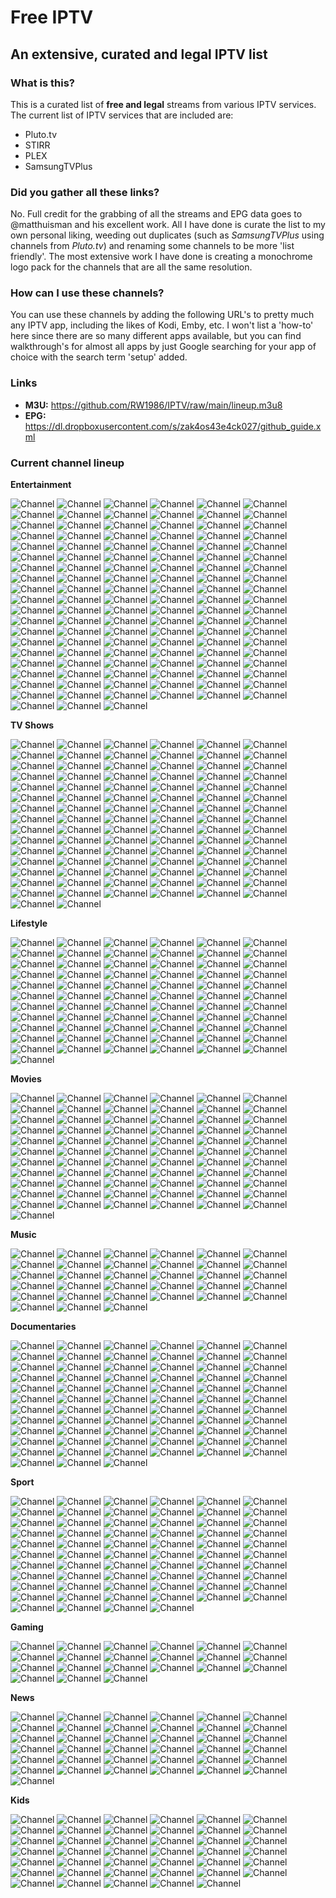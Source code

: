 # Free IPTV
## An extensive, curated and legal IPTV list

### What is this?
This is a curated list of **free and legal** streams from various IPTV services. The current list of IPTV services that are included are:
* Pluto.tv
* STIRR
* PLEX
* SamsungTVPlus

### Did you gather all these links?
No. Full credit for the grabbing of all the streams and EPG data goes to @matthuisman and his excellent work. All I have done is curate the list to my own personal liking, weeding out duplicates (such as *SamsungTVPlus* using channels from *Pluto.tv*) and renaming some channels to be more 'list friendly'. The most extensive work I have done is creating a monochrome logo pack for the channels that are all the same resolution.

### How can I use these channels?
You can use these channels by adding the following URL's to pretty much any IPTV app, including the likes of Kodi, Emby, etc. I won't list a 'how-to' here since there are so many different apps available, but you can find walkthrough's for almost all apps by just Google searching for your app of choice with the search term 'setup' added.

### Links
* **M3U:** https://github.com/RW1986/IPTV/raw/main/lineup.m3u8
* **EPG:** https://dl.dropboxusercontent.com/s/zak4os43e4ck027/github_guide.xml

### Current channel lineup
**Entertainment**

![Channel](https://github.com/RW1986/IPTV/raw/main/logos/readme/Comedy_Central_Pluto_TV.png) ![Channel](https://github.com/RW1986/IPTV/raw/main/logos/readme/Comedy_Central_Animation.png) ![Channel](https://github.com/RW1986/IPTV/raw/main/logos/readme/BET_Pluto_TV_1.png) ![Channel](https://github.com/RW1986/IPTV/raw/main/logos/readme/BET_Pluto_TV_2.png) ![Channel](https://github.com/RW1986/IPTV/raw/main/logos/readme/BET_Her.png) ![Channel](https://github.com/RW1986/IPTV/raw/main/logos/readme/CONtv.png) ![Channel](https://github.com/RW1986/IPTV/raw/main/logos/readme/CONtv_Anime.png) ![Channel](https://github.com/RW1986/IPTV/raw/main/logos/readme/AXS_TV_NOW.png) ![Channel](https://github.com/RW1986/IPTV/raw/main/logos/readme/Comet.png) ![Channel](https://github.com/RW1986/IPTV/raw/main/logos/readme/DUST_1.png) ![Channel](https://github.com/RW1986/IPTV/raw/main/logos/readme/DUST_2.png) ![Channel](https://github.com/RW1986/IPTV/raw/main/logos/readme/DUST_3.png) ![Channel](https://github.com/RW1986/IPTV/raw/main/logos/readme/Game_Show_Central.png) ![Channel](https://github.com/RW1986/IPTV/raw/main/logos/readme/FilmRise_Classic_TV_1.png) ![Channel](https://github.com/RW1986/IPTV/raw/main/logos/readme/FilmRise_Classic_TV_2.png) ![Channel](https://github.com/RW1986/IPTV/raw/main/logos/readme/FilmRise_True_Crime.png) ![Channel](https://github.com/RW1986/IPTV/raw/main/logos/readme/FilmRise_Sci-Fi.png) ![Channel](https://github.com/RW1986/IPTV/raw/main/logos/readme/Buzzr.png) ![Channel](https://github.com/RW1986/IPTV/raw/main/logos/readme/Paramount+_Picks.png) ![Channel](https://github.com/RW1986/IPTV/raw/main/logos/readme/MTV_Pluto_TV.png) ![Channel](https://github.com/RW1986/IPTV/raw/main/logos/readme/MTV_Dating.png) ![Channel](https://github.com/RW1986/IPTV/raw/main/logos/readme/VH1_Hip_Hop_Family.png) ![Channel](https://github.com/RW1986/IPTV/raw/main/logos/readme/VH1_I_Love_Reality.png) ![Channel](https://github.com/RW1986/IPTV/raw/main/logos/readme/TV_Land_Drama.png) ![Channel](https://github.com/RW1986/IPTV/raw/main/logos/readme/TV_Land_Sitcoms.png) ![Channel](https://github.com/RW1986/IPTV/raw/main/logos/readme/Showtime_Selects.png) ![Channel](https://github.com/RW1986/IPTV/raw/main/logos/readme/Slightly_Off_By_IFC.png) ![Channel](https://github.com/RW1986/IPTV/raw/main/logos/readme/CHARGE_.png) ![Channel](https://github.com/RW1986/IPTV/raw/main/logos/readme/Pluto_TV_Classic_TV.png) ![Channel](https://github.com/RW1986/IPTV/raw/main/logos/readme/Pluto_TV_Series.png) ![Channel](https://github.com/RW1986/IPTV/raw/main/logos/readme/Pluto_TV_Game_Shows.png) ![Channel](https://github.com/RW1986/IPTV/raw/main/logos/readme/Pluto_TV_Drama_Life.png) ![Channel](https://github.com/RW1986/IPTV/raw/main/logos/readme/Pluto_TV_Crime.png) ![Channel](https://github.com/RW1986/IPTV/raw/main/logos/readme/Pluto_TV_Crime_Drama.png) ![Channel](https://github.com/RW1986/IPTV/raw/main/logos/readme/Pluto_TV_HER.png) ![Channel](https://github.com/RW1986/IPTV/raw/main/logos/readme/Pluto_TV_Love_Stories.png) ![Channel](https://github.com/RW1986/IPTV/raw/main/logos/readme/Pluto_TV_Retro_Drama.png) ![Channel](https://github.com/RW1986/IPTV/raw/main/logos/readme/Pluto_TV_Sci-Fi.png) ![Channel](https://github.com/RW1986/IPTV/raw/main/logos/readme/Pluto_TV_Sherlock.png) ![Channel](https://github.com/RW1986/IPTV/raw/main/logos/readme/Pluto_TV_Suspense.png) ![Channel](https://github.com/RW1986/IPTV/raw/main/logos/readme/Pluto_TV_Westerns.png) ![Channel](https://github.com/RW1986/IPTV/raw/main/logos/readme/Pluto_TV_Stand_Up.png) ![Channel](https://github.com/RW1986/IPTV/raw/main/logos/readme/Pluto_TV_Courtroom.png) ![Channel](https://github.com/RW1986/IPTV/raw/main/logos/readme/Pluto_TV_Inside.png) ![Channel](https://github.com/RW1986/IPTV/raw/main/logos/readme/Pluto_TV_Reality_1.png) ![Channel](https://github.com/RW1986/IPTV/raw/main/logos/readme/Pluto_TV_Reality_2.png) ![Channel](https://github.com/RW1986/IPTV/raw/main/logos/readme/Pluto_TV_Celebrity.png) ![Channel](https://github.com/RW1986/IPTV/raw/main/logos/readme/Pluto_TV_Paranormal_1.png) ![Channel](https://github.com/RW1986/IPTV/raw/main/logos/readme/Pluto_TV_Paranormal_2.png) ![Channel](https://github.com/RW1986/IPTV/raw/main/logos/readme/PBS_Digital_Studios.png) ![Channel](https://github.com/RW1986/IPTV/raw/main/logos/readme/FOX_SOUL.png) ![Channel](https://github.com/RW1986/IPTV/raw/main/logos/readme/AFV_TV.png) ![Channel](https://github.com/RW1986/IPTV/raw/main/logos/readme/AFV_Family.png) ![Channel](https://github.com/RW1986/IPTV/raw/main/logos/readme/Logo_Pluto_TV.png) ![Channel](https://github.com/RW1986/IPTV/raw/main/logos/readme/Stories_by_AMC.png) ![Channel](https://github.com/RW1986/IPTV/raw/main/logos/readme/CMT_Pluto_TV.png) ![Channel](https://github.com/RW1986/IPTV/raw/main/logos/readme/ION_Plus.png) ![Channel](https://github.com/RW1986/IPTV/raw/main/logos/readme/Spike_Pluto_TV.png) ![Channel](https://github.com/RW1986/IPTV/raw/main/logos/readme/Spike_Outdoors.png) ![Channel](https://github.com/RW1986/IPTV/raw/main/logos/readme/All_Action.png) ![Channel](https://github.com/RW1986/IPTV/raw/main/logos/readme/Classic_TV_Drama.png) ![Channel](https://github.com/RW1986/IPTV/raw/main/logos/readme/Classic_TV_Comedy.png) ![Channel](https://github.com/RW1986/IPTV/raw/main/logos/readme/Anime_All_Day_1.png) ![Channel](https://github.com/RW1986/IPTV/raw/main/logos/readme/Anime_All_Day_2.png) ![Channel](https://github.com/RW1986/IPTV/raw/main/logos/readme/Anime_All_Day_3.png) ![Channel](https://github.com/RW1986/IPTV/raw/main/logos/readme/Awesomeness_TV_1.png) ![Channel](https://github.com/RW1986/IPTV/raw/main/logos/readme/Awesomeness_TV_2.png) ![Channel](https://github.com/RW1986/IPTV/raw/main/logos/readme/WEtv_All_Reality.png) ![Channel](https://github.com/RW1986/IPTV/raw/main/logos/readme/WEtv_All_Weddings.png) ![Channel](https://github.com/RW1986/IPTV/raw/main/logos/readme/STIRR_City.png) ![Channel](https://github.com/RW1986/IPTV/raw/main/logos/readme/STIRR_Westerns.png) ![Channel](https://github.com/RW1986/IPTV/raw/main/logos/readme/Best_Ever_TV.png) ![Channel](https://github.com/RW1986/IPTV/raw/main/logos/readme/Brat_TV.png) ![Channel](https://github.com/RW1986/IPTV/raw/main/logos/readme/Happy_Days.png) ![Channel](https://github.com/RW1986/IPTV/raw/main/logos/readme/British_TV.png) ![Channel](https://github.com/RW1986/IPTV/raw/main/logos/readme/BritBox_Mysteries.png) ![Channel](https://github.com/RW1986/IPTV/raw/main/logos/readme/Cinehouse.png) ![Channel](https://github.com/RW1986/IPTV/raw/main/logos/readme/CineLife.png) ![Channel](https://github.com/RW1986/IPTV/raw/main/logos/readme/Circle.png) ![Channel](https://github.com/RW1986/IPTV/raw/main/logos/readme/American_Classics.png) ![Channel](https://github.com/RW1986/IPTV/raw/main/logos/readme/Comedy_Dynamics.png) ![Channel](https://github.com/RW1986/IPTV/raw/main/logos/readme/Dark_Matter_TV.png) ![Channel](https://github.com/RW1986/IPTV/raw/main/logos/readme/Dove_Channel.png) ![Channel](https://github.com/RW1986/IPTV/raw/main/logos/readme/PeopleTV_1.png) ![Channel](https://github.com/RW1986/IPTV/raw/main/logos/readme/PeopleTV_2.png) ![Channel](https://github.com/RW1986/IPTV/raw/main/logos/readme/LOL!_Network.png) ![Channel](https://github.com/RW1986/IPTV/raw/main/logos/readme/Dry_Bar_Comedy_1.png) ![Channel](https://github.com/RW1986/IPTV/raw/main/logos/readme/Dry_Bar_Comedy_2.png) ![Channel](https://github.com/RW1986/IPTV/raw/main/logos/readme/Electric_Now.png) ![Channel](https://github.com/RW1986/IPTV/raw/main/logos/readme/ET_Live.png) ![Channel](https://github.com/RW1986/IPTV/raw/main/logos/readme/FailArmy_1.png) ![Channel](https://github.com/RW1986/IPTV/raw/main/logos/readme/FailArmy_2.png) ![Channel](https://github.com/RW1986/IPTV/raw/main/logos/readme/Funny_AF.png) ![Channel](https://github.com/RW1986/IPTV/raw/main/logos/readme/Hollywire_1.png) ![Channel](https://github.com/RW1986/IPTV/raw/main/logos/readme/Hollywire_2.png) ![Channel](https://github.com/RW1986/IPTV/raw/main/logos/readme/Humor_Mill.png) ![Channel](https://github.com/RW1986/IPTV/raw/main/logos/readme/Nosey_1.png) ![Channel](https://github.com/RW1986/IPTV/raw/main/logos/readme/Nosey_2.png) ![Channel](https://github.com/RW1986/IPTV/raw/main/logos/readme/Judge_Nosey_1.png) ![Channel](https://github.com/RW1986/IPTV/raw/main/logos/readme/Judge_Nosey_2.png) ![Channel](https://github.com/RW1986/IPTV/raw/main/logos/readme/Real_Nosey.png) ![Channel](https://github.com/RW1986/IPTV/raw/main/logos/readme/ClixTV.png) ![Channel](https://github.com/RW1986/IPTV/raw/main/logos/readme/Judge_Faith.png) ![Channel](https://github.com/RW1986/IPTV/raw/main/logos/readme/Made_In_Britain.png) ![Channel](https://github.com/RW1986/IPTV/raw/main/logos/readme/Made_In_Hollywood.png) ![Channel](https://github.com/RW1986/IPTV/raw/main/logos/readme/Popstar!_TV.png) ![Channel](https://github.com/RW1986/IPTV/raw/main/logos/readme/RetroCrush.png) ![Channel](https://github.com/RW1986/IPTV/raw/main/logos/readme/RiffTrax_1.png) ![Channel](https://github.com/RW1986/IPTV/raw/main/logos/readme/RiffTrax_2.png) ![Channel](https://github.com/RW1986/IPTV/raw/main/logos/readme/RiffTrax_3.png) ![Channel](https://github.com/RW1986/IPTV/raw/main/logos/readme/Shorts.png) ![Channel](https://github.com/RW1986/IPTV/raw/main/logos/readme/Skills_+_Thrills.png) ![Channel](https://github.com/RW1986/IPTV/raw/main/logos/readme/Sofy.tv.png) ![Channel](https://github.com/RW1986/IPTV/raw/main/logos/readme/Stand-Up_TV.png) ![Channel](https://github.com/RW1986/IPTV/raw/main/logos/readme/The_Archive.png) ![Channel](https://github.com/RW1986/IPTV/raw/main/logos/readme/TokuSHOUTsu.png) ![Channel](https://github.com/RW1986/IPTV/raw/main/logos/readme/Western_TV.png) 

**TV Shows**

![Channel](https://github.com/RW1986/IPTV/raw/main/logos/readme/90210.png) ![Channel](https://github.com/RW1986/IPTV/raw/main/logos/readme/10_Years_Younger.png) ![Channel](https://github.com/RW1986/IPTV/raw/main/logos/readme/21_Jump_Street.png) ![Channel](https://github.com/RW1986/IPTV/raw/main/logos/readme/American_Gladiators.png) ![Channel](https://github.com/RW1986/IPTV/raw/main/logos/readme/Andromeda.png) ![Channel](https://github.com/RW1986/IPTV/raw/main/logos/readme/Antiques_Roadshow_UK.png) ![Channel](https://github.com/RW1986/IPTV/raw/main/logos/readme/Are_We_There_Yet.png) ![Channel](https://github.com/RW1986/IPTV/raw/main/logos/readme/Baywatch_1.png) ![Channel](https://github.com/RW1986/IPTV/raw/main/logos/readme/Baywatch_2.png) ![Channel](https://github.com/RW1986/IPTV/raw/main/logos/readme/Baywatch_3.png) ![Channel](https://github.com/RW1986/IPTV/raw/main/logos/readme/Beauty_and_the_Geek.png) ![Channel](https://github.com/RW1986/IPTV/raw/main/logos/readme/Best_of_Dr._Phil.png) ![Channel](https://github.com/RW1986/IPTV/raw/main/logos/readme/Beverly_Hillbillies_1.png) ![Channel](https://github.com/RW1986/IPTV/raw/main/logos/readme/Beverly_Hillbillies_2.png) ![Channel](https://github.com/RW1986/IPTV/raw/main/logos/readme/Black_Ink_Crew.png) ![Channel](https://github.com/RW1986/IPTV/raw/main/logos/readme/Choppertown.png) ![Channel](https://github.com/RW1986/IPTV/raw/main/logos/readme/COPS.png) ![Channel](https://github.com/RW1986/IPTV/raw/main/logos/readme/CSI.png) ![Channel](https://github.com/RW1986/IPTV/raw/main/logos/readme/Dark_Shadows.png) ![Channel](https://github.com/RW1986/IPTV/raw/main/logos/readme/Deal_or_No_Deal.png) ![Channel](https://github.com/RW1986/IPTV/raw/main/logos/readme/Degrassi.png) ![Channel](https://github.com/RW1986/IPTV/raw/main/logos/readme/Doctor_Who_Classic.png) ![Channel](https://github.com/RW1986/IPTV/raw/main/logos/readme/Dog_The_Bounty_Hunter_1.png) ![Channel](https://github.com/RW1986/IPTV/raw/main/logos/readme/Dog_The_Bounty_Hunter_2.png) ![Channel](https://github.com/RW1986/IPTV/raw/main/logos/readme/Dr._Oz.png) ![Channel](https://github.com/RW1986/IPTV/raw/main/logos/readme/Duck_Dynasty.png) ![Channel](https://github.com/RW1986/IPTV/raw/main/logos/readme/Family_Ties.png) ![Channel](https://github.com/RW1986/IPTV/raw/main/logos/readme/Fear_Factor.png) ![Channel](https://github.com/RW1986/IPTV/raw/main/logos/readme/Fear_Factor_Xtra.png) ![Channel](https://github.com/RW1986/IPTV/raw/main/logos/readme/Fifth_Gear.png) ![Channel](https://github.com/RW1986/IPTV/raw/main/logos/readme/FilmRise_Western.png) ![Channel](https://github.com/RW1986/IPTV/raw/main/logos/readme/Full_Custom_Garage.png) ![Channel](https://github.com/RW1986/IPTV/raw/main/logos/readme/Ghost_Dimension.png) ![Channel](https://github.com/RW1986/IPTV/raw/main/logos/readme/Ghost_Hunters.png) ![Channel](https://github.com/RW1986/IPTV/raw/main/logos/readme/Gunsmoke.png) ![Channel](https://github.com/RW1986/IPTV/raw/main/logos/readme/Heartland.png) ![Channel](https://github.com/RW1986/IPTV/raw/main/logos/readme/Hell's_Kitchen.png) ![Channel](https://github.com/RW1986/IPTV/raw/main/logos/readme/Highway_to_Heaven.png) ![Channel](https://github.com/RW1986/IPTV/raw/main/logos/readme/Homes_Under_The_Hammer.png) ![Channel](https://github.com/RW1986/IPTV/raw/main/logos/readme/Hunter.png) ![Channel](https://github.com/RW1986/IPTV/raw/main/logos/readme/Ice_Pilots.png) ![Channel](https://github.com/RW1986/IPTV/raw/main/logos/readme/Ink_Master.png) ![Channel](https://github.com/RW1986/IPTV/raw/main/logos/readme/Jersey_Shore.png) ![Channel](https://github.com/RW1986/IPTV/raw/main/logos/readme/Johnny_Carson_TV_1.png) ![Channel](https://github.com/RW1986/IPTV/raw/main/logos/readme/Johnny_Carson_TV_2.png) ![Channel](https://github.com/RW1986/IPTV/raw/main/logos/readme/Kitchen_Nightmares.png) ![Channel](https://github.com/RW1986/IPTV/raw/main/logos/readme/Love_&_Hip_Hop.png) ![Channel](https://github.com/RW1986/IPTV/raw/main/logos/readme/Lupin_the_3rd.png) ![Channel](https://github.com/RW1986/IPTV/raw/main/logos/readme/Matlock.png) ![Channel](https://github.com/RW1986/IPTV/raw/main/logos/readme/McLeod's_Daughters.png) ![Channel](https://github.com/RW1986/IPTV/raw/main/logos/readme/Midsomer_Murders.png) ![Channel](https://github.com/RW1986/IPTV/raw/main/logos/readme/Mission_Impossible.png) ![Channel](https://github.com/RW1986/IPTV/raw/main/logos/readme/Most_Haunted.png) ![Channel](https://github.com/RW1986/IPTV/raw/main/logos/readme/MST3K_One.png) ![Channel](https://github.com/RW1986/IPTV/raw/main/logos/readme/MST3K_Three.png) ![Channel](https://github.com/RW1986/IPTV/raw/main/logos/readme/MST3K_Two.png) ![Channel](https://github.com/RW1986/IPTV/raw/main/logos/readme/Mutant_X.png) ![Channel](https://github.com/RW1986/IPTV/raw/main/logos/readme/Mythbusters.png) ![Channel](https://github.com/RW1986/IPTV/raw/main/logos/readme/Narcos.png) ![Channel](https://github.com/RW1986/IPTV/raw/main/logos/readme/Naruto.png) ![Channel](https://github.com/RW1986/IPTV/raw/main/logos/readme/Nashville.png) ![Channel](https://github.com/RW1986/IPTV/raw/main/logos/readme/One_Piece.png) ![Channel](https://github.com/RW1986/IPTV/raw/main/logos/readme/Paranormal_State.png) ![Channel](https://github.com/RW1986/IPTV/raw/main/logos/readme/Rescue_911.png) ![Channel](https://github.com/RW1986/IPTV/raw/main/logos/readme/Secret_Dealers.png) ![Channel](https://github.com/RW1986/IPTV/raw/main/logos/readme/Sensing_Murder.png) ![Channel](https://github.com/RW1986/IPTV/raw/main/logos/readme/Space_1999.png) ![Channel](https://github.com/RW1986/IPTV/raw/main/logos/readme/Star_Trek.png) ![Channel](https://github.com/RW1986/IPTV/raw/main/logos/readme/Survivor.png) ![Channel](https://github.com/RW1986/IPTV/raw/main/logos/readme/The_Addams_Family.png) ![Channel](https://github.com/RW1986/IPTV/raw/main/logos/readme/The_Amazing_Race.png) ![Channel](https://github.com/RW1986/IPTV/raw/main/logos/readme/The_Andy_Griffith_Show.png) ![Channel](https://github.com/RW1986/IPTV/raw/main/logos/readme/The_Bob_Ross_Channel.png) ![Channel](https://github.com/RW1986/IPTV/raw/main/logos/readme/The_Carol_Burnett_Show.png) ![Channel](https://github.com/RW1986/IPTV/raw/main/logos/readme/The_Challenge.png) ![Channel](https://github.com/RW1986/IPTV/raw/main/logos/readme/The_Love_Boat.png) ![Channel](https://github.com/RW1986/IPTV/raw/main/logos/readme/The_Price_Is_Right.png) ![Channel](https://github.com/RW1986/IPTV/raw/main/logos/readme/The_Rifleman.png) ![Channel](https://github.com/RW1986/IPTV/raw/main/logos/readme/The_Simple_Life.png) ![Channel](https://github.com/RW1986/IPTV/raw/main/logos/readme/The_Walking_Dead_Universe_1.png) ![Channel](https://github.com/RW1986/IPTV/raw/main/logos/readme/The_Walking_Dead_Universe_2.png) ![Channel](https://github.com/RW1986/IPTV/raw/main/logos/readme/Three's_Company.png) ![Channel](https://github.com/RW1986/IPTV/raw/main/logos/readme/Tosh.0.png) ![Channel](https://github.com/RW1986/IPTV/raw/main/logos/readme/Undercover_Boss_Global.png) ![Channel](https://github.com/RW1986/IPTV/raw/main/logos/readme/Unsolved_Mysteries.png) ![Channel](https://github.com/RW1986/IPTV/raw/main/logos/readme/Wanted_Dead_or_Alive.png) ![Channel](https://github.com/RW1986/IPTV/raw/main/logos/readme/Wild_at_Heart.png) ![Channel](https://github.com/RW1986/IPTV/raw/main/logos/readme/Wild_'N_Out.png) ![Channel](https://github.com/RW1986/IPTV/raw/main/logos/readme/Wings.png) ![Channel](https://github.com/RW1986/IPTV/raw/main/logos/readme/Wipeout.png) ![Channel](https://github.com/RW1986/IPTV/raw/main/logos/readme/Wipeout_Xtra.png) ![Channel](https://github.com/RW1986/IPTV/raw/main/logos/readme/Yu-Gi-Oh.png) 

**Lifestyle**

![Channel](https://github.com/RW1986/IPTV/raw/main/logos/readme/BBC_Home.png) ![Channel](https://github.com/RW1986/IPTV/raw/main/logos/readme/BBC_Food.png) ![Channel](https://github.com/RW1986/IPTV/raw/main/logos/readme/Pluto_TV_Best_Life.png) ![Channel](https://github.com/RW1986/IPTV/raw/main/logos/readme/Pluto_TV_Cookalong.png) ![Channel](https://github.com/RW1986/IPTV/raw/main/logos/readme/Pluto_TV_Food.png) ![Channel](https://github.com/RW1986/IPTV/raw/main/logos/readme/Pluto_TV_Home_1.png) ![Channel](https://github.com/RW1986/IPTV/raw/main/logos/readme/Pluto_TV_Home_2.png) ![Channel](https://github.com/RW1986/IPTV/raw/main/logos/readme/Pluto_TV_Health.png) ![Channel](https://github.com/RW1986/IPTV/raw/main/logos/readme/Pluto_TV_Travel_1.png) ![Channel](https://github.com/RW1986/IPTV/raw/main/logos/readme/Pluto_TV_Travel_2.png) ![Channel](https://github.com/RW1986/IPTV/raw/main/logos/readme/Pluto_TV_Weddings_1.png) ![Channel](https://github.com/RW1986/IPTV/raw/main/logos/readme/Pluto_TV_Weddings_2.png) ![Channel](https://github.com/RW1986/IPTV/raw/main/logos/readme/Pluto_TV_Motor.png) ![Channel](https://github.com/RW1986/IPTV/raw/main/logos/readme/Pluto_TV_Cars.png) ![Channel](https://github.com/RW1986/IPTV/raw/main/logos/readme/Pluto_TV_Cats.png) ![Channel](https://github.com/RW1986/IPTV/raw/main/logos/readme/Pluto_TV_Dogs.png) ![Channel](https://github.com/RW1986/IPTV/raw/main/logos/readme/AbsintheTV.png) ![Channel](https://github.com/RW1986/IPTV/raw/main/logos/readme/America's_Test_Kitchen_1.png) ![Channel](https://github.com/RW1986/IPTV/raw/main/logos/readme/America's_Test_Kitchen_2.png) ![Channel](https://github.com/RW1986/IPTV/raw/main/logos/readme/Bar_Rescue.png) ![Channel](https://github.com/RW1986/IPTV/raw/main/logos/readme/Big_Life_.png) ![Channel](https://github.com/RW1986/IPTV/raw/main/logos/readme/BspokeTV.png) ![Channel](https://github.com/RW1986/IPTV/raw/main/logos/readme/GFN_TV.png) ![Channel](https://github.com/RW1986/IPTV/raw/main/logos/readme/Glewed_TV_1.png) ![Channel](https://github.com/RW1986/IPTV/raw/main/logos/readme/Glewed_TV_2.png) ![Channel](https://github.com/RW1986/IPTV/raw/main/logos/readme/Chassy.png) ![Channel](https://github.com/RW1986/IPTV/raw/main/logos/readme/Complex.png) ![Channel](https://github.com/RW1986/IPTV/raw/main/logos/readme/Cooking_Panda.png) ![Channel](https://github.com/RW1986/IPTV/raw/main/logos/readme/Dabl.png) ![Channel](https://github.com/RW1986/IPTV/raw/main/logos/readme/The_Design_Network.png) ![Channel](https://github.com/RW1986/IPTV/raw/main/logos/readme/eScapes.png) ![Channel](https://github.com/RW1986/IPTV/raw/main/logos/readme/Fashion_TV.png) ![Channel](https://github.com/RW1986/IPTV/raw/main/logos/readme/Food_TV.png) ![Channel](https://github.com/RW1986/IPTV/raw/main/logos/readme/GoTraveler.png) ![Channel](https://github.com/RW1986/IPTV/raw/main/logos/readme/Real_Life.png) ![Channel](https://github.com/RW1986/IPTV/raw/main/logos/readme/Real_Stories.png) ![Channel](https://github.com/RW1986/IPTV/raw/main/logos/readme/So_Yummy.png) ![Channel](https://github.com/RW1986/IPTV/raw/main/logos/readme/Gusto_TV_1.png) ![Channel](https://github.com/RW1986/IPTV/raw/main/logos/readme/Gusto_TV_2.png) ![Channel](https://github.com/RW1986/IPTV/raw/main/logos/readme/Hungry.png) ![Channel](https://github.com/RW1986/IPTV/raw/main/logos/readme/Insight_TV_1.png) ![Channel](https://github.com/RW1986/IPTV/raw/main/logos/readme/Insight_TV_2.png) ![Channel](https://github.com/RW1986/IPTV/raw/main/logos/readme/Journy.png) ![Channel](https://github.com/RW1986/IPTV/raw/main/logos/readme/Julia_Child.png) ![Channel](https://github.com/RW1986/IPTV/raw/main/logos/readme/Kitchen_Stories.png) ![Channel](https://github.com/RW1986/IPTV/raw/main/logos/readme/Bon_Appetit.png) ![Channel](https://github.com/RW1986/IPTV/raw/main/logos/readme/DrinkTV.png) ![Channel](https://github.com/RW1986/IPTV/raw/main/logos/readme/Lively_Place_1.png) ![Channel](https://github.com/RW1986/IPTV/raw/main/logos/readme/Lively_Place_2.png) ![Channel](https://github.com/RW1986/IPTV/raw/main/logos/readme/Lively_Place_3.png) ![Channel](https://github.com/RW1986/IPTV/raw/main/logos/readme/Love_Destination.png) ![Channel](https://github.com/RW1986/IPTV/raw/main/logos/readme/More_U.png) ![Channel](https://github.com/RW1986/IPTV/raw/main/logos/readme/Naturescape.png) ![Channel](https://github.com/RW1986/IPTV/raw/main/logos/readme/Outside_TV_+.png) ![Channel](https://github.com/RW1986/IPTV/raw/main/logos/readme/People_are_Awesome_1.png) ![Channel](https://github.com/RW1986/IPTV/raw/main/logos/readme/People_Are_Awesome_2.png) ![Channel](https://github.com/RW1986/IPTV/raw/main/logos/readme/SOAR.png) ![Channel](https://github.com/RW1986/IPTV/raw/main/logos/readme/Spark_TV.png) ![Channel](https://github.com/RW1986/IPTV/raw/main/logos/readme/Tastemade.png) ![Channel](https://github.com/RW1986/IPTV/raw/main/logos/readme/The_Craftistry.png) ![Channel](https://github.com/RW1986/IPTV/raw/main/logos/readme/The_Pet_Collective.png) ![Channel](https://github.com/RW1986/IPTV/raw/main/logos/readme/Bridezillas.png) ![Channel](https://github.com/RW1986/IPTV/raw/main/logos/readme/TravelXP.png) ![Channel](https://github.com/RW1986/IPTV/raw/main/logos/readme/GoUSA_TV.png) ![Channel](https://github.com/RW1986/IPTV/raw/main/logos/readme/Truly_1.png) ![Channel](https://github.com/RW1986/IPTV/raw/main/logos/readme/Truly_2.png) ![Channel](https://github.com/RW1986/IPTV/raw/main/logos/readme/US_Weekly_TV.png) 

**Movies**

![Channel](https://github.com/RW1986/IPTV/raw/main/logos/readme/Paramount_Movie_Channel.png) ![Channel](https://github.com/RW1986/IPTV/raw/main/logos/readme/IFC_Films_Picks.png) ![Channel](https://github.com/RW1986/IPTV/raw/main/logos/readme/AMC_Thrillers.png) ![Channel](https://github.com/RW1986/IPTV/raw/main/logos/readme/Hallmark_Movies_&_More.png) ![Channel](https://github.com/RW1986/IPTV/raw/main/logos/readme/Pluto_TV_Movies.png) ![Channel](https://github.com/RW1986/IPTV/raw/main/logos/readme/Pluto_TV_Family_Movies.png) ![Channel](https://github.com/RW1986/IPTV/raw/main/logos/readme/Pluto_TV_Comedy_Movies_1.png) ![Channel](https://github.com/RW1986/IPTV/raw/main/logos/readme/Pluto_TV_Comedy_Movies_2.png) ![Channel](https://github.com/RW1986/IPTV/raw/main/logos/readme/Pluto_TV_Drama_Movies_1.png) ![Channel](https://github.com/RW1986/IPTV/raw/main/logos/readme/Pluto_TV_Drama_Movies_2.png) ![Channel](https://github.com/RW1986/IPTV/raw/main/logos/readme/Pluto_TV_Sci-Fi_Movies.png) ![Channel](https://github.com/RW1986/IPTV/raw/main/logos/readme/Pluto_TV_Action_Movies_1.png) ![Channel](https://github.com/RW1986/IPTV/raw/main/logos/readme/Pluto_TV_Action_Movies_2.png) ![Channel](https://github.com/RW1986/IPTV/raw/main/logos/readme/Pluto_TV_Western_Movies.png) ![Channel](https://github.com/RW1986/IPTV/raw/main/logos/readme/Pluto_TV_Thrillers_Movies_1.png) ![Channel](https://github.com/RW1986/IPTV/raw/main/logos/readme/Pluto_TV_Thrillers_Movies_2.png) ![Channel](https://github.com/RW1986/IPTV/raw/main/logos/readme/Pluto_TV_Kids_Animation_Movies.png) ![Channel](https://github.com/RW1986/IPTV/raw/main/logos/readme/Pluto_TV_Britpocalypse.png) ![Channel](https://github.com/RW1986/IPTV/raw/main/logos/readme/Pluto_TV_Crime_Movies.png) ![Channel](https://github.com/RW1986/IPTV/raw/main/logos/readme/Pluto_TV_Cult_Films_1.png) ![Channel](https://github.com/RW1986/IPTV/raw/main/logos/readme/Pluto_TV_Cult_Films_2.png) ![Channel](https://github.com/RW1986/IPTV/raw/main/logos/readme/Pluto_TV_Fantastic_Movies.png) ![Channel](https://github.com/RW1986/IPTV/raw/main/logos/readme/Pluto_TV_Horror_Movies.png) ![Channel](https://github.com/RW1986/IPTV/raw/main/logos/readme/Pluto_TV_Indies.png) ![Channel](https://github.com/RW1986/IPTV/raw/main/logos/readme/Pluto_TV_Romance_Movies_1.png) ![Channel](https://github.com/RW1986/IPTV/raw/main/logos/readme/Pluto_TV_Romance_Movies_2.png) ![Channel](https://github.com/RW1986/IPTV/raw/main/logos/readme/Pluto_TV_Spotlight.png) ![Channel](https://github.com/RW1986/IPTV/raw/main/logos/readme/Pluto_TV_Staff_Picks.png) ![Channel](https://github.com/RW1986/IPTV/raw/main/logos/readme/Pluto_TV_Terror_Movies.png) ![Channel](https://github.com/RW1986/IPTV/raw/main/logos/readme/STIRR_Movies.png) ![Channel](https://github.com/RW1986/IPTV/raw/main/logos/readme/STIRR_Horror_Movies.png) ![Channel](https://github.com/RW1986/IPTV/raw/main/logos/readme/FilmRise_Free_Movies_1.png) ![Channel](https://github.com/RW1986/IPTV/raw/main/logos/readme/FilmRise_Free_Movies_2.png) ![Channel](https://github.com/RW1986/IPTV/raw/main/logos/readme/FilmRise_Free_Movies_3.png) ![Channel](https://github.com/RW1986/IPTV/raw/main/logos/readme/FilmRise_Action.png) ![Channel](https://github.com/RW1986/IPTV/raw/main/logos/readme/FilmRise_Family_Movies.png) ![Channel](https://github.com/RW1986/IPTV/raw/main/logos/readme/70s_Cinema.png) ![Channel](https://github.com/RW1986/IPTV/raw/main/logos/readme/80s_Rewind.png) ![Channel](https://github.com/RW1986/IPTV/raw/main/logos/readme/90s_Throwback.png) ![Channel](https://github.com/RW1986/IPTV/raw/main/logos/readme/Movie_Mix_1.png) ![Channel](https://github.com/RW1986/IPTV/raw/main/logos/readme/Movie_Mix_2.png) ![Channel](https://github.com/RW1986/IPTV/raw/main/logos/readme/CineVault_80s.png) ![Channel](https://github.com/RW1986/IPTV/raw/main/logos/readme/CineVault_Westerns.png) ![Channel](https://github.com/RW1986/IPTV/raw/main/logos/readme/Classic_Movies_Channel.png) ![Channel](https://github.com/RW1986/IPTV/raw/main/logos/readme/Filmstream_1.png) ![Channel](https://github.com/RW1986/IPTV/raw/main/logos/readme/Filmstream_2.png) ![Channel](https://github.com/RW1986/IPTV/raw/main/logos/readme/Filmzie.png) ![Channel](https://github.com/RW1986/IPTV/raw/main/logos/readme/Movies_Central.png) ![Channel](https://github.com/RW1986/IPTV/raw/main/logos/readme/Freebie_TV.png) ![Channel](https://github.com/RW1986/IPTV/raw/main/logos/readme/Gravitas_Movies_1.png) ![Channel](https://github.com/RW1986/IPTV/raw/main/logos/readme/Gravitas_Movies_2.png) ![Channel](https://github.com/RW1986/IPTV/raw/main/logos/readme/MovieSphere_1.png) ![Channel](https://github.com/RW1986/IPTV/raw/main/logos/readme/MovieSphere_2.png) ![Channel](https://github.com/RW1986/IPTV/raw/main/logos/readme/Rakuten_TV_Comedy_Movies.png) ![Channel](https://github.com/RW1986/IPTV/raw/main/logos/readme/Rakuten_TV_Action_Movies.png) ![Channel](https://github.com/RW1986/IPTV/raw/main/logos/readme/Rakuten_TV_Drama_Movies.png) ![Channel](https://github.com/RW1986/IPTV/raw/main/logos/readme/Black_Cinema.png) ![Channel](https://github.com/RW1986/IPTV/raw/main/logos/readme/MyTime_Movie_Network.png) ![Channel](https://github.com/RW1986/IPTV/raw/main/logos/readme/The_Asylum_1.png) ![Channel](https://github.com/RW1986/IPTV/raw/main/logos/readme/The_Asylum_2.png) ![Channel](https://github.com/RW1986/IPTV/raw/main/logos/readme/The_Asylum_3.png) ![Channel](https://github.com/RW1986/IPTV/raw/main/logos/readme/Bigtime.png) ![Channel](https://github.com/RW1986/IPTV/raw/main/logos/readme/The_Film_Detective.png) ![Channel](https://github.com/RW1986/IPTV/raw/main/logos/readme/Flicks_of_Fury.png) ![Channel](https://github.com/RW1986/IPTV/raw/main/logos/readme/The_Movie_Hub.png) ![Channel](https://github.com/RW1986/IPTV/raw/main/logos/readme/Movies4Free.png) ![Channel](https://github.com/RW1986/IPTV/raw/main/logos/readme/24_Hour_Free_Movies.png) 

**Music**

![Channel](https://github.com/RW1986/IPTV/raw/main/logos/readme/MTV_Spankin'_New.png) ![Channel](https://github.com/RW1986/IPTV/raw/main/logos/readme/MTV_Biggest_Pop.png) ![Channel](https://github.com/RW1986/IPTV/raw/main/logos/readme/MTV_Block_Party.png) ![Channel](https://github.com/RW1986/IPTV/raw/main/logos/readme/Yo!_MTV.png) ![Channel](https://github.com/RW1986/IPTV/raw/main/logos/readme/CMT_Equal_Play.png) ![Channel](https://github.com/RW1986/IPTV/raw/main/logos/readme/Vevo_Pop.png) ![Channel](https://github.com/RW1986/IPTV/raw/main/logos/readme/Vevo_R&B.png) ![Channel](https://github.com/RW1986/IPTV/raw/main/logos/readme/Vevo_Country.png) ![Channel](https://github.com/RW1986/IPTV/raw/main/logos/readme/Vevo_'70s.png) ![Channel](https://github.com/RW1986/IPTV/raw/main/logos/readme/Vevo_'80s.png) ![Channel](https://github.com/RW1986/IPTV/raw/main/logos/readme/Vevo_'90s.png) ![Channel](https://github.com/RW1986/IPTV/raw/main/logos/readme/Vevo_2K.png) ![Channel](https://github.com/RW1986/IPTV/raw/main/logos/readme/Stingray_Greatest_Hits.png) ![Channel](https://github.com/RW1986/IPTV/raw/main/logos/readme/Stingray_Pop_Adult.png) ![Channel](https://github.com/RW1986/IPTV/raw/main/logos/readme/Stingray_Classic_Rock.png) ![Channel](https://github.com/RW1986/IPTV/raw/main/logos/readme/Stingray_Rock_Alternative.png) ![Channel](https://github.com/RW1986/IPTV/raw/main/logos/readme/Stingray_Flashback_70s.png) ![Channel](https://github.com/RW1986/IPTV/raw/main/logos/readme/Stingray_Everything_80s.png) ![Channel](https://github.com/RW1986/IPTV/raw/main/logos/readme/Stingray_Hit_List.png) ![Channel](https://github.com/RW1986/IPTV/raw/main/logos/readme/Stingray_Hot_Country.png) ![Channel](https://github.com/RW1986/IPTV/raw/main/logos/readme/Stingray_Urban_Beats.png) ![Channel](https://github.com/RW1986/IPTV/raw/main/logos/readme/Stingray_DJAZZ.png) ![Channel](https://github.com/RW1986/IPTV/raw/main/logos/readme/Stingray_Qello.png) ![Channel](https://github.com/RW1986/IPTV/raw/main/logos/readme/XITE_Just_Chill.png) ![Channel](https://github.com/RW1986/IPTV/raw/main/logos/readme/XITE_Rock_On.png) ![Channel](https://github.com/RW1986/IPTV/raw/main/logos/readme/Clubbing_TV.png) ![Channel](https://github.com/RW1986/IPTV/raw/main/logos/readme/Deluxe_Lounge_HD.png) ![Channel](https://github.com/RW1986/IPTV/raw/main/logos/readme/Front_Row_Channel.png) ![Channel](https://github.com/RW1986/IPTV/raw/main/logos/readme/QwestTV_Mix.png) ![Channel](https://github.com/RW1986/IPTV/raw/main/logos/readme/QwestTV_Classical.png) ![Channel](https://github.com/RW1986/IPTV/raw/main/logos/readme/Live_Music_Replay.png) ![Channel](https://github.com/RW1986/IPTV/raw/main/logos/readme/LiveXLive.png) ![Channel](https://github.com/RW1986/IPTV/raw/main/logos/readme/Classica.png) 

**Documentaries**

![Channel](https://github.com/RW1986/IPTV/raw/main/logos/readme/PBS_America.png) ![Channel](https://github.com/RW1986/IPTV/raw/main/logos/readme/Smithsonian_Channel_Selects.png) ![Channel](https://github.com/RW1986/IPTV/raw/main/logos/readme/My5_Documentaries.png) ![Channel](https://github.com/RW1986/IPTV/raw/main/logos/readme/My5_Crime.png) ![Channel](https://github.com/RW1986/IPTV/raw/main/logos/readme/My5_GP's.png) ![Channel](https://github.com/RW1986/IPTV/raw/main/logos/readme/Space_Channel.png) ![Channel](https://github.com/RW1986/IPTV/raw/main/logos/readme/Pluto_TV_Documentaries_1.png) ![Channel](https://github.com/RW1986/IPTV/raw/main/logos/readme/Pluto_TV_Documentaries_2.png) ![Channel](https://github.com/RW1986/IPTV/raw/main/logos/readme/Pluto_TV_History_1.png) ![Channel](https://github.com/RW1986/IPTV/raw/main/logos/readme/Pluto_TV_History_2.png) ![Channel](https://github.com/RW1986/IPTV/raw/main/logos/readme/Pluto_TV_Animals_1.png) ![Channel](https://github.com/RW1986/IPTV/raw/main/logos/readme/Pluto_TV_Animals_2.png) ![Channel](https://github.com/RW1986/IPTV/raw/main/logos/readme/Pluto_TV_Science_1.png) ![Channel](https://github.com/RW1986/IPTV/raw/main/logos/readme/Pluto_TV_Science_2.png) ![Channel](https://github.com/RW1986/IPTV/raw/main/logos/readme/Pluto_TV_Military.png) ![Channel](https://github.com/RW1986/IPTV/raw/main/logos/readme/Pluto_TV_Biography.png) ![Channel](https://github.com/RW1986/IPTV/raw/main/logos/readme/Pluto_TV_Conspiracy.png) ![Channel](https://github.com/RW1986/IPTV/raw/main/logos/readme/Pluto_TV_Lives_1.png) ![Channel](https://github.com/RW1986/IPTV/raw/main/logos/readme/Pluto_TV_Lives_2.png) ![Channel](https://github.com/RW1986/IPTV/raw/main/logos/readme/Pluto_TV_Nature.png) ![Channel](https://github.com/RW1986/IPTV/raw/main/logos/readme/Pluto_TV_Space.png) ![Channel](https://github.com/RW1986/IPTV/raw/main/logos/readme/Pluto_TV_True_Crime.png) ![Channel](https://github.com/RW1986/IPTV/raw/main/logos/readme/Cold_Case_Files.png) ![Channel](https://github.com/RW1986/IPTV/raw/main/logos/readme/Court_TV.png) ![Channel](https://github.com/RW1986/IPTV/raw/main/logos/readme/Crime_360.png) ![Channel](https://github.com/RW1986/IPTV/raw/main/logos/readme/Crime_360_+.png) ![Channel](https://github.com/RW1986/IPTV/raw/main/logos/readme/Crime_Investigation.png) ![Channel](https://github.com/RW1986/IPTV/raw/main/logos/readme/Deadly_Women.png) ![Channel](https://github.com/RW1986/IPTV/raw/main/logos/readme/Docurama.png) ![Channel](https://github.com/RW1986/IPTV/raw/main/logos/readme/Explore_by_TVPlayer.png) ![Channel](https://github.com/RW1986/IPTV/raw/main/logos/readme/FBI_Files.png) ![Channel](https://github.com/RW1986/IPTV/raw/main/logos/readme/Forensic_Files.png) ![Channel](https://github.com/RW1986/IPTV/raw/main/logos/readme/Humanity_Documentaries.png) ![Channel](https://github.com/RW1986/IPTV/raw/main/logos/readme/VICE.png) ![Channel](https://github.com/RW1986/IPTV/raw/main/logos/readme/Reelz.png) ![Channel](https://github.com/RW1986/IPTV/raw/main/logos/readme/InTrouble.png) ![Channel](https://github.com/RW1986/IPTV/raw/main/logos/readme/InWild.png) ![Channel](https://github.com/RW1986/IPTV/raw/main/logos/readme/InWonder.png) ![Channel](https://github.com/RW1986/IPTV/raw/main/logos/readme/Law_&_Crime_.png) ![Channel](https://github.com/RW1986/IPTV/raw/main/logos/readme/Love_Nature_4K.png) ![Channel](https://github.com/RW1986/IPTV/raw/main/logos/readme/Luxe.TV.png) ![Channel](https://github.com/RW1986/IPTV/raw/main/logos/readme/This_Old_House.png) ![Channel](https://github.com/RW1986/IPTV/raw/main/logos/readme/Danger_TV.png) ![Channel](https://github.com/RW1986/IPTV/raw/main/logos/readme/Monarda_Arts.png) ![Channel](https://github.com/RW1986/IPTV/raw/main/logos/readme/Pattrn.png) ![Channel](https://github.com/RW1986/IPTV/raw/main/logos/readme/Planet_Knowledge.png) ![Channel](https://github.com/RW1986/IPTV/raw/main/logos/readme/America_vs._Addiction.png) ![Channel](https://github.com/RW1986/IPTV/raw/main/logos/readme/Clarity_4K.png) ![Channel](https://github.com/RW1986/IPTV/raw/main/logos/readme/Police_Women.png) ![Channel](https://github.com/RW1986/IPTV/raw/main/logos/readme/PowerNation.png) ![Channel](https://github.com/RW1986/IPTV/raw/main/logos/readme/Real_Crime.png) ![Channel](https://github.com/RW1986/IPTV/raw/main/logos/readme/Real_Wild.png) ![Channel](https://github.com/RW1986/IPTV/raw/main/logos/readme/Runtime.png) ![Channel](https://github.com/RW1986/IPTV/raw/main/logos/readme/Slow_TV.png) ![Channel](https://github.com/RW1986/IPTV/raw/main/logos/readme/The_Jack_Hanna_Channel.png) ![Channel](https://github.com/RW1986/IPTV/raw/main/logos/readme/The_New_Detectives_1.png) ![Channel](https://github.com/RW1986/IPTV/raw/main/logos/readme/The_New_Detectives_2.png) ![Channel](https://github.com/RW1986/IPTV/raw/main/logos/readme/Get.factual.png) ![Channel](https://github.com/RW1986/IPTV/raw/main/logos/readme/Timeline.png) ![Channel](https://github.com/RW1986/IPTV/raw/main/logos/readme/MagellanTV.png) ![Channel](https://github.com/RW1986/IPTV/raw/main/logos/readme/Tiny_House_Nation.png) ![Channel](https://github.com/RW1986/IPTV/raw/main/logos/readme/Unidentified.png) ![Channel](https://github.com/RW1986/IPTV/raw/main/logos/readme/Voyager_Documentaries_1.png) ![Channel](https://github.com/RW1986/IPTV/raw/main/logos/readme/Voyager_Documentaries_2.png) ![Channel](https://github.com/RW1986/IPTV/raw/main/logos/readme/Wild_Stories.png) ![Channel](https://github.com/RW1986/IPTV/raw/main/logos/readme/WildEarth.png) ![Channel](https://github.com/RW1986/IPTV/raw/main/logos/readme/WIRED.png) ![Channel](https://github.com/RW1986/IPTV/raw/main/logos/readme/Wonder.png) ![Channel](https://github.com/RW1986/IPTV/raw/main/logos/readme/Xplore.png) 

**Sport**

![Channel](https://github.com/RW1986/IPTV/raw/main/logos/readme/NFL_Channel.png) ![Channel](https://github.com/RW1986/IPTV/raw/main/logos/readme/MLB.png) ![Channel](https://github.com/RW1986/IPTV/raw/main/logos/readme/MLS.png) ![Channel](https://github.com/RW1986/IPTV/raw/main/logos/readme/PGA_Tour.png) ![Channel](https://github.com/RW1986/IPTV/raw/main/logos/readme/Pluto_TV_Sports_1.png) ![Channel](https://github.com/RW1986/IPTV/raw/main/logos/readme/Pluto_TV_Sports_2.png) ![Channel](https://github.com/RW1986/IPTV/raw/main/logos/readme/Pluto_TV_Action_Sports.png) ![Channel](https://github.com/RW1986/IPTV/raw/main/logos/readme/Pluto_TV_Backcountry.png) ![Channel](https://github.com/RW1986/IPTV/raw/main/logos/readme/Pluto_TV_Fishing.png) ![Channel](https://github.com/RW1986/IPTV/raw/main/logos/readme/Pluto_TV_Fight_1.png) ![Channel](https://github.com/RW1986/IPTV/raw/main/logos/readme/Pluto_TV_Fight_2.png) ![Channel](https://github.com/RW1986/IPTV/raw/main/logos/readme/Pluto_TV_Boxing.png) ![Channel](https://github.com/RW1986/IPTV/raw/main/logos/readme/Pluto_TV_Pro_Wrestling.png) ![Channel](https://github.com/RW1986/IPTV/raw/main/logos/readme/Fight_Network.png) ![Channel](https://github.com/RW1986/IPTV/raw/main/logos/readme/IMPACT_Wrestling_1.png) ![Channel](https://github.com/RW1986/IPTV/raw/main/logos/readme/IMPACT_Wrestling_2.png) ![Channel](https://github.com/RW1986/IPTV/raw/main/logos/readme/Ring_of_Honor.png) ![Channel](https://github.com/RW1986/IPTV/raw/main/logos/readme/Lucha_Libre_AAA.png) ![Channel](https://github.com/RW1986/IPTV/raw/main/logos/readme/FOX_Sports.png) ![Channel](https://github.com/RW1986/IPTV/raw/main/logos/readme/CBS_Sports_HQ.png) ![Channel](https://github.com/RW1986/IPTV/raw/main/logos/readme/EDGESport.png) ![Channel](https://github.com/RW1986/IPTV/raw/main/logos/readme/ACCDN.png) ![Channel](https://github.com/RW1986/IPTV/raw/main/logos/readme/beIN_SPORTS_XTRA.png) ![Channel](https://github.com/RW1986/IPTV/raw/main/logos/readme/SportsGrid.png) ![Channel](https://github.com/RW1986/IPTV/raw/main/logos/readme/Adventure_Sports_Network.png) ![Channel](https://github.com/RW1986/IPTV/raw/main/logos/readme/Bellator_MMA.png) ![Channel](https://github.com/RW1986/IPTV/raw/main/logos/readme/Channel_Fight.png) ![Channel](https://github.com/RW1986/IPTV/raw/main/logos/readme/Combat_Go.png) ![Channel](https://github.com/RW1986/IPTV/raw/main/logos/readme/Extreme_Plus.png) ![Channel](https://github.com/RW1986/IPTV/raw/main/logos/readme/FTF.png) ![Channel](https://github.com/RW1986/IPTV/raw/main/logos/readme/FUEL_TV.png) ![Channel](https://github.com/RW1986/IPTV/raw/main/logos/readme/GLORY_Kickboxing_1.png) ![Channel](https://github.com/RW1986/IPTV/raw/main/logos/readme/GLORY_Kickboxing_2.png) ![Channel](https://github.com/RW1986/IPTV/raw/main/logos/readme/HorizonSports.png) ![Channel](https://github.com/RW1986/IPTV/raw/main/logos/readme/Horse_&_Country.png) ![Channel](https://github.com/RW1986/IPTV/raw/main/logos/readme/MavTV_Select.png) ![Channel](https://github.com/RW1986/IPTV/raw/main/logos/readme/MMA_TV.png) ![Channel](https://github.com/RW1986/IPTV/raw/main/logos/readme/Tennis_Channel.png) ![Channel](https://github.com/RW1986/IPTV/raw/main/logos/readme/MotorRacing.png) ![Channel](https://github.com/RW1986/IPTV/raw/main/logos/readme/Motorvision.TV_1.png) ![Channel](https://github.com/RW1986/IPTV/raw/main/logos/readme/Motorvision.TV_2.png) ![Channel](https://github.com/RW1986/IPTV/raw/main/logos/readme/Motorvision.TV_3.png) ![Channel](https://github.com/RW1986/IPTV/raw/main/logos/readme/European_League_of_Football_TV.png) ![Channel](https://github.com/RW1986/IPTV/raw/main/logos/readme/NHRA_TV.png) ![Channel](https://github.com/RW1986/IPTV/raw/main/logos/readme/Outdoor_America_1.png) ![Channel](https://github.com/RW1986/IPTV/raw/main/logos/readme/Outdoor_America_2.png) ![Channel](https://github.com/RW1986/IPTV/raw/main/logos/readme/Pac-12_Insider.png) ![Channel](https://github.com/RW1986/IPTV/raw/main/logos/readme/PBR_RidePass.png) ![Channel](https://github.com/RW1986/IPTV/raw/main/logos/readme/PlayersTV.png) ![Channel](https://github.com/RW1986/IPTV/raw/main/logos/readme/PursuitUP_1.png) ![Channel](https://github.com/RW1986/IPTV/raw/main/logos/readme/PursuitUP_2.png) ![Channel](https://github.com/RW1986/IPTV/raw/main/logos/readme/Sports_Channel_Network.png) ![Channel](https://github.com/RW1986/IPTV/raw/main/logos/readme/Stadium_.png) ![Channel](https://github.com/RW1986/IPTV/raw/main/logos/readme/Strongman.png) ![Channel](https://github.com/RW1986/IPTV/raw/main/logos/readme/Hard_Knocks.png) ![Channel](https://github.com/RW1986/IPTV/raw/main/logos/readme/Surf_Now_TV.png) ![Channel](https://github.com/RW1986/IPTV/raw/main/logos/readme/The_Boat_Show.png) ![Channel](https://github.com/RW1986/IPTV/raw/main/logos/readme/Trace_Sportstars.png) ![Channel](https://github.com/RW1986/IPTV/raw/main/logos/readme/Unbeaten.png) ![Channel](https://github.com/RW1986/IPTV/raw/main/logos/readme/USA_TODAY_Sportswire.png) ![Channel](https://github.com/RW1986/IPTV/raw/main/logos/readme/Whistle_TV.png) ![Channel](https://github.com/RW1986/IPTV/raw/main/logos/readme/World_Poker_Tour.png) ![Channel](https://github.com/RW1986/IPTV/raw/main/logos/readme/Poker_Night_TV.png) ![Channel](https://github.com/RW1986/IPTV/raw/main/logos/readme/PokerGo.png) 

**Gaming**

![Channel](https://github.com/RW1986/IPTV/raw/main/logos/readme/IGN_1.png) ![Channel](https://github.com/RW1986/IPTV/raw/main/logos/readme/IGN_2.png) ![Channel](https://github.com/RW1986/IPTV/raw/main/logos/readme/IGN_3.png) ![Channel](https://github.com/RW1986/IPTV/raw/main/logos/readme/IGN_4.png) ![Channel](https://github.com/RW1986/IPTV/raw/main/logos/readme/Pluto_TV_Gamer.png) ![Channel](https://github.com/RW1986/IPTV/raw/main/logos/readme/VENN.png) ![Channel](https://github.com/RW1986/IPTV/raw/main/logos/readme/ESTV.png) ![Channel](https://github.com/RW1986/IPTV/raw/main/logos/readme/BCC_Gaming.png) ![Channel](https://github.com/RW1986/IPTV/raw/main/logos/readme/eSport_24.png) ![Channel](https://github.com/RW1986/IPTV/raw/main/logos/readme/ESR_247.png) ![Channel](https://github.com/RW1986/IPTV/raw/main/logos/readme/GAMR_365.png) ![Channel](https://github.com/RW1986/IPTV/raw/main/logos/readme/SKWAD_1.png) ![Channel](https://github.com/RW1986/IPTV/raw/main/logos/readme/SKWAD_2.png) ![Channel](https://github.com/RW1986/IPTV/raw/main/logos/readme/Tankee.png) ![Channel](https://github.com/RW1986/IPTV/raw/main/logos/readme/MinecrafTV_1.png) ![Channel](https://github.com/RW1986/IPTV/raw/main/logos/readme/MinecrafTV_2.png) ![Channel](https://github.com/RW1986/IPTV/raw/main/logos/readme/Gameplay_Call_of_Duty.png) ![Channel](https://github.com/RW1986/IPTV/raw/main/logos/readme/Gameplay_Fortnite.png) ![Channel](https://github.com/RW1986/IPTV/raw/main/logos/readme/Gameplay_Roblox.png) ![Channel](https://github.com/RW1986/IPTV/raw/main/logos/readme/Gameplay_Sports.png) ![Channel](https://github.com/RW1986/IPTV/raw/main/logos/readme/GameSpot.png) 

**News**

![Channel](https://github.com/RW1986/IPTV/raw/main/logos/readme/Sky_News.png) ![Channel](https://github.com/RW1986/IPTV/raw/main/logos/readme/CNN.png) ![Channel](https://github.com/RW1986/IPTV/raw/main/logos/readme/Euronews.png) ![Channel](https://github.com/RW1986/IPTV/raw/main/logos/readme/NBC_News_NOW.png) ![Channel](https://github.com/RW1986/IPTV/raw/main/logos/readme/Blaze_Live.png) ![Channel](https://github.com/RW1986/IPTV/raw/main/logos/readme/Bloomberg_TV.png) ![Channel](https://github.com/RW1986/IPTV/raw/main/logos/readme/Bloomberg_TV+.png) ![Channel](https://github.com/RW1986/IPTV/raw/main/logos/readme/Bloomberg_Quicktake.png) ![Channel](https://github.com/RW1986/IPTV/raw/main/logos/readme/Reuters_TV.png) ![Channel](https://github.com/RW1986/IPTV/raw/main/logos/readme/CBSN.png) ![Channel](https://github.com/RW1986/IPTV/raw/main/logos/readme/CBSN_Bay_Area.png) ![Channel](https://github.com/RW1986/IPTV/raw/main/logos/readme/CBSN_Boston.png) ![Channel](https://github.com/RW1986/IPTV/raw/main/logos/readme/CBSN_Chicago.png) ![Channel](https://github.com/RW1986/IPTV/raw/main/logos/readme/CBSN_Dallas.png) ![Channel](https://github.com/RW1986/IPTV/raw/main/logos/readme/CBSN_Denver.png) ![Channel](https://github.com/RW1986/IPTV/raw/main/logos/readme/CBSN_Los_Angeles.png) ![Channel](https://github.com/RW1986/IPTV/raw/main/logos/readme/CBSN_Minnesota.png) ![Channel](https://github.com/RW1986/IPTV/raw/main/logos/readme/CBSN_New_York.png) ![Channel](https://github.com/RW1986/IPTV/raw/main/logos/readme/CBSN_Philly.png) ![Channel](https://github.com/RW1986/IPTV/raw/main/logos/readme/CBSN_Pittsburgh.png) ![Channel](https://github.com/RW1986/IPTV/raw/main/logos/readme/CBSN_Sacramento.png) ![Channel](https://github.com/RW1986/IPTV/raw/main/logos/readme/Cheddar_News.png) ![Channel](https://github.com/RW1986/IPTV/raw/main/logos/readme/CNET.png) ![Channel](https://github.com/RW1986/IPTV/raw/main/logos/readme/NewsmaxTV.png) ![Channel](https://github.com/RW1986/IPTV/raw/main/logos/readme/NewsNOW_from_FOX.png) ![Channel](https://github.com/RW1986/IPTV/raw/main/logos/readme/Newsy.png) ![Channel](https://github.com/RW1986/IPTV/raw/main/logos/readme/OAN_Plus.png) ![Channel](https://github.com/RW1986/IPTV/raw/main/logos/readme/Pluto_TV_News.png) ![Channel](https://github.com/RW1986/IPTV/raw/main/logos/readme/TODAY_All_Day.png) ![Channel](https://github.com/RW1986/IPTV/raw/main/logos/readme/NowThis.png) ![Channel](https://github.com/RW1986/IPTV/raw/main/logos/readme/TYT_Network.png) ![Channel](https://github.com/RW1986/IPTV/raw/main/logos/readme/Real_America's_Voice.png) ![Channel](https://github.com/RW1986/IPTV/raw/main/logos/readme/BNC_GO.png) ![Channel](https://github.com/RW1986/IPTV/raw/main/logos/readme/USA_TODAY.png) ![Channel](https://github.com/RW1986/IPTV/raw/main/logos/readme/TMZ.png) ![Channel](https://github.com/RW1986/IPTV/raw/main/logos/readme/talkRADIO_TV.png) ![Channel](https://github.com/RW1986/IPTV/raw/main/logos/readme/Yahoo_Finance.png) 

**Kids**

![Channel](https://github.com/RW1986/IPTV/raw/main/logos/readme/Pluto_TV_Kids_1.png) ![Channel](https://github.com/RW1986/IPTV/raw/main/logos/readme/Pluto_TV_Kids_2.png) ![Channel](https://github.com/RW1986/IPTV/raw/main/logos/readme/Pluto_TV_Retro_Toons.png) ![Channel](https://github.com/RW1986/IPTV/raw/main/logos/readme/Pluto_TV_Tween.png) ![Channel](https://github.com/RW1986/IPTV/raw/main/logos/readme/Nick_Pluto_TV.png) ![Channel](https://github.com/RW1986/IPTV/raw/main/logos/readme/Nick_Jr._Pluto_TV.png) ![Channel](https://github.com/RW1986/IPTV/raw/main/logos/readme/After_School_Cartoons.png) ![Channel](https://github.com/RW1986/IPTV/raw/main/logos/readme/Classic_Toons_TV.png) ![Channel](https://github.com/RW1986/IPTV/raw/main/logos/readme/Beano_TV.png) ![Channel](https://github.com/RW1986/IPTV/raw/main/logos/readme/Kidoodle.TV_1.png) ![Channel](https://github.com/RW1986/IPTV/raw/main/logos/readme/Kidoodle.TV_2.png) ![Channel](https://github.com/RW1986/IPTV/raw/main/logos/readme/Kidoodle.TV_3.png) ![Channel](https://github.com/RW1986/IPTV/raw/main/logos/readme/KidsFlix.png) ![Channel](https://github.com/RW1986/IPTV/raw/main/logos/readme/Dora_TV.png) ![Channel](https://github.com/RW1986/IPTV/raw/main/logos/readme/Inspector_Gadget.png) ![Channel](https://github.com/RW1986/IPTV/raw/main/logos/readme/Mario_vs._Sonic.png) ![Channel](https://github.com/RW1986/IPTV/raw/main/logos/readme/Sabrina_Teenage_Witch.png) ![Channel](https://github.com/RW1986/IPTV/raw/main/logos/readme/TOTALLY_TURTLES.png) ![Channel](https://github.com/RW1986/IPTV/raw/main/logos/readme/Moonbug.png) ![Channel](https://github.com/RW1986/IPTV/raw/main/logos/readme/Morphle.png) ![Channel](https://github.com/RW1986/IPTV/raw/main/logos/readme/Rakuten_TV_Family.png) ![Channel](https://github.com/RW1986/IPTV/raw/main/logos/readme/SuperToons_TV.png) ![Channel](https://github.com/RW1986/IPTV/raw/main/logos/readme/The_LEGO_Channel.png) ![Channel](https://github.com/RW1986/IPTV/raw/main/logos/readme/Toon_Goggles_1.png) ![Channel](https://github.com/RW1986/IPTV/raw/main/logos/readme/Toon_Goggles_2.png) ![Channel](https://github.com/RW1986/IPTV/raw/main/logos/readme/Toon_Goggles_3.png) ![Channel](https://github.com/RW1986/IPTV/raw/main/logos/readme/TG_Junior_1.png) ![Channel](https://github.com/RW1986/IPTV/raw/main/logos/readme/TG_Junior_2.png) ![Channel](https://github.com/RW1986/IPTV/raw/main/logos/readme/TG_Junior_3.png) ![Channel](https://github.com/RW1986/IPTV/raw/main/logos/readme/Teletubbies.png) ![Channel](https://github.com/RW1986/IPTV/raw/main/logos/readme/Baby_Shark_TV.png) ![Channel](https://github.com/RW1986/IPTV/raw/main/logos/readme/ZooMoo.png) ![Channel](https://github.com/RW1986/IPTV/raw/main/logos/readme/Kids_Pang_TV.png) ![Channel](https://github.com/RW1986/IPTV/raw/main/logos/readme/Little_Baby_Bum_1.png) ![Channel](https://github.com/RW1986/IPTV/raw/main/logos/readme/Little_Baby_Bum_2.png) ![Channel](https://github.com/RW1986/IPTV/raw/main/logos/readme/Ryan_and_Friends_1.png) ![Channel](https://github.com/RW1986/IPTV/raw/main/logos/readme/Ryan_and_Friends_2.png) ![Channel](https://github.com/RW1986/IPTV/raw/main/logos/readme/pocket.watch_1.png) ![Channel](https://github.com/RW1986/IPTV/raw/main/logos/readme/pocket.watch_2.png) ![Channel](https://github.com/RW1986/IPTV/raw/main/logos/readme/pocket.watch_3.png) ![Channel](https://github.com/RW1986/IPTV/raw/main/logos/readme/pocket.watch_4.png) 
